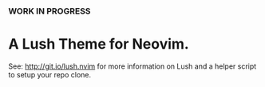 ### WORK IN PROGRESS

A Lush Theme for Neovim.
===

See: http://git.io/lush.nvim for more information on Lush and a helper script
to setup your repo clone.
